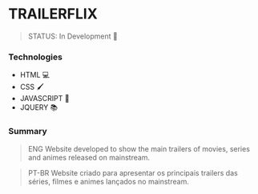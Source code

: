 # TRAILERFLIX

> STATUS: In Development 🔰

### Technologies
* HTML 💻
* CSS 🖌️
* JAVASCRIPT 🔗
* JQUERY 📚

### Summary 
 > ENG
    Website developed to show the main trailers of movies, series and animes released on mainstream. 
    
 > PT-BR
    Website criado para apresentar os principais trailers das séries, filmes e animes lançados no mainstream.
